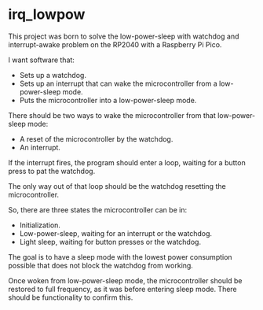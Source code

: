 # irq_lowpow

This project was born to solve the low-power-sleep with watchdog and interrupt-awake problem on the RP2040 with a Raspberry Pi Pico.

I want software that:
* Sets up a watchdog.
* Sets up an interrupt that can wake the microcontroller from a low-power-sleep mode.
* Puts the microcontroller into a low-power-sleep mode.

There should be two ways to wake the microcontroller from that low-power-sleep mode:
* A reset of the microcontroller by the watchdog.
* An interrupt.

If the interrupt fires, the program should enter a loop, waiting for a button press to pat the watchdog.

The only way out of that loop should be the watchdog resetting the microcontroller.

So, there are three states the microcontroller can be in:
* Initialization.
* Low-power-sleep, waiting for an interrupt or the watchdog.
* Light sleep, waiting for button presses or the watchdog.

The goal is to have a sleep mode with the lowest power consumption possible that does not block the watchdog from working.

Once woken from low-power-sleep mode, the microcontroller should be restored to full frequency, as it was before entering sleep mode. There should be functionality to confirm this.
